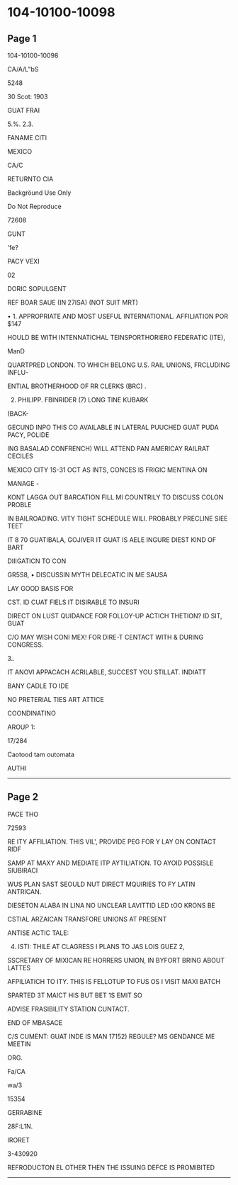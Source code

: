 # 104-10100-10098

## Page 1

104-10100-10098

CA/A/L"bS

5248

30 Scot: 1903

GUAT FRAI

5.%. 2.3.

FANAME CITI

MEXICO

CA/C

RETURNTO CIA

Backgröund Use Only

Do Not Reproduce

72608

GUNT

'fe?

PACY VEXI

02

DORIC SOPULGENT

REF BOAR SAUE (IN 27ISA) (NOT SUIT MRT)

• 1. APPROPRIATE AND MOST USEFUL INTERNATIONAL. AFFILIATION POR $147

HOULD BE WITH INTENNATICHAL TEINSPORTHORIERO FEDERATIC (ITE),

ManD

QUARTPRED LONDON. TO WHICH BELONG U.S. RAIL UNIONS, FRCLUDING INFLU-

ENTIAL BROTHERHOOD OF RR CLERKS (BRC) .

2. PHILIPP. FBINRIDER (7) LONG TINE KUBARK

(BACK-

GECUND INPO THIS CO AVAILABLE IN LATERAL PUUCHED GUAT PUDA PACY, POLIDE

ING BASALAD CONFRENCH) WILL ATTEND PAN AMERICAY RAILRAT CECILES

MEXICO CITY 1S-31 OCT AS INTS, CONCES IS FRIGIC MENTINA ON

MANAGE -

KONT LAGGA OUT BARCATION FILL MI COUNTRILY TO DISCUSS COLON PROBLE

IN BAILROADING. VITY TIGHT SCHEDULE WILI. PROBABLY PRECLINE SIEE TEET

IT 8 70 GUATIBALA, GOJIVER IT GUAT IS AELE INGURE DIEST KIND OF BART

DIIIGATICN TO CON

GR5S8, • DISCUSSIN MYTH DELECATIC IN ME SAUSA

LAY GOOD BASIS FOR

CST. ID CUAT FIELS IT DISIRABLE TO INSURI

DIRECT ON LUST QUIDANCE FOR FOLLOY-UP ACTICH THETION? ID SIT, GUAT

C/O MAY WISH CONI MEX! FOR DIRE-T CENTACT WITH & DURING CONGRESS.

3..

IT ANOVI APPACACH ACRILABLE, SUCCEST YOU STILLAT. INDIATT

BANY CADLE TO IDE

NO PRETERIAL TIES ART ATTICE

COONDINATINO

AROUP 1:

17/284

Caotood tam outomata

AUTHI

---

## Page 2

PACE THO

72593

RE ITY AFFILIATION. THIS VIL', PROVIDE PEG FOR Y LAY ON CONTACT RIDF

SAMP AT MAXY AND MEDIATE ITP AYTILIATION. TO AYOID POSSISLE SIUBIRACI

WUS PLAN SAST SEOULD NUT DIRECT MQUIRIES TO FY LATIN ANTRICAN.

DIESETON ALABA IN LINA NO UNCLEAR LAVITTID LED tOO KRONS BE

CSTIAL ARZAICAN TRANSFORE UNIONS AT PRESENT

ANTISE ACTIC TALE:

4. ISTI: THILE AT CLAGRESS I PLANS TO JAS LOIS GUEZ 2,

SSCRETARY OF MIXICAN RE HORRERS UNION, IN BYFORT BRING ABOUT LATTES

AFPILIATICH TO ITY. THIS IS FELLOTUP TO FUS OS I VISIT MAXI BATCH

SPARTED 3T MAICT HIS BUT BET 1S EMIT SO

ADVISE FRASIBILITY STATION CUNTACT.

END OF MBASACE

C/S CUMENT: GUAT INDE IS MAN 17152) REGULE? MS GENDANCE ME MEETIN

ORG.

Fa/CA

wa/3

15354

GERRABINE

28F:L1N.

IRORET

3-430920

REFRODUCTON EL OTHER THEN THE ISSUING DEFCE IS PROMIBITED

---

